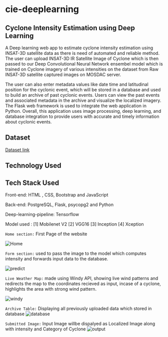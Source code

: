 # cie-deeplearning
## Cyclone Intensity Estimation using Deep Learning

A Deep learning web app to estimate cyclone intensity estimation using INSAT-3D satellite data as there is need of automated and reliable method.
The  user can upload INSAT-3D IR Satellite Image of Cyclone which is then passed to our Deep Convolutional Neural Network ensembel model which is trained on Cyclone imagery of various intensities on the dataset from  Raw INSAT-3D satellite captured images on MOSDAC server.


 The user can also enter metadata values like date time and latitudinal position for the cyclonic event, which will be stored in a database and used to build an archive of past cyclonic events. Users can view the past events and associated metadata in the archive and visualize the localized imagery. The Flask web framework is used to integrate the web application in Python. Overall, this application uses image processing, deep learning, and database integration to provide users with accurate and timely information about cyclonic events.


## Dataset 
[Dataset link](https://www.kaggle.com/datasets/sshubam/insat3d-infrared-raw-cyclone-images-20132021)

## Technology Used

## Tech Stack Used

Front-end: HTML , CSS, Bootstrap and JavaScript

Back-end: PostgreSQL, Flask, psycopg2 and Python

Deep-learning-pipeline: Tensorflow

Model used : [1] Mobilenet V2
[2] VGG16
[3] Inception
[4] Xception

``Home section:`` First  Page of the website

![Home](https://github.com/Rehan-99/cie-deeplearning/assets/54002059/91d4fe40-728a-4bfd-a7ca-db482daa6564)


``Form section:`` used to pass the image to the model which computes intensity and forwards input data to the  database.

![predict](https://github.com/Rehan-99/cie-deeplearning/assets/54002059/b0917d7a-d6c5-495b-b0f4-4624ca3bf40c)

``Live Weather Map:`` made using Windy API, showing live wind patterns and redirects the map to the coordinates recieved as input, incase of a cyclone, highlights the area with strong wind pattern.

![windy](https://github.com/Rehan-99/cie-deeplearning/assets/54002059/a1bed201-4df7-464e-a5f5-7d2bf8b218f7)


``Archive Table:`` Displaying all previously uploaded data which stored in database
![database](https://github.com/Rehan-99/cie-deeplearning/assets/54002059/59f6a49c-07ef-441f-8802-0e4da1321cdf)


``Submitted Image:`` Input Image willbe dispalyed as Localized Image along with intensity and Category of Cyclone
![output](https://github.com/Rehan-99/cie-deeplearning/assets/54002059/8880b5cb-5414-466c-beb8-88388cfa976f)


